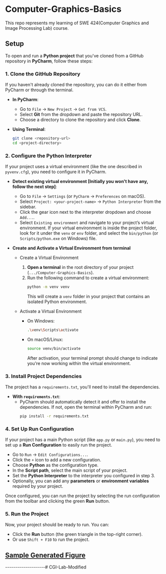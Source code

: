 # Computer-Graphics-Basics
This repo represents my learning of SWE 424(Computer Graphics and Image Processing Lab) course.


## Setup
To open and run a **Python project** that you've cloned from a GitHub repository in **PyCharm**, follow these steps:

### 1. **Clone the GitHub Repository**
If you haven't already cloned the repository, you can do it either from PyCharm or through the terminal.

- **In PyCharm**:
  - Go to `File` → `New Project` → `Get from VCS`.
  - Select **Git** from the dropdown and paste the repository URL.
  - Choose a directory to clone the repository and click **Clone**.

- **Using Terminal**:
  ```bash
  git clone <repository-url>
  cd <project-directory>
  ```

### 2. **Configure the Python Interpreter**
   If your project uses a virtual environment (like the one described in `pyvenv.cfg`), you need to configure it in PyCharm.

   - **Detect existing virtual environment [Initially you won't have any, follow the next step]**:
     - Go to `File` → `Settings` (or `PyCharm` → `Preferences` on macOS).
     - Select `Project: <your-project-name>` → `Python Interpreter` from the sidebar.
     - Click the gear icon next to the interpreter dropdown and choose `Add...`.
     - Select `Existing environment` and navigate to your project’s virtual environment. If your virtual environment is inside the project folder, look for it under the `venv` or `env` folder, and select the `bin/python` (or `Scripts/python.exe` on Windows) file.
     
   - **Create and Activate a Virtual Environment from terminal**
     - Create a Virtual Environment
       1. **Open a terminal** in the root directory of your project (`.../Computer-Graphics-Basics`).
       2. Run the following command to create a virtual environment:
          ```bash
          python -m venv venv
          ```
          This will create a `venv` folder in your project that contains an isolated Python environment.
 
     - Activate a Virtual Environment
       - On Windows:
         ```bash
         .\venv\Scripts\activate
         ```
       - On macOS/Linux:
         ```bash
         source venv/bin/activate
         ```

         After activation, your terminal prompt should change to indicate you're now working within the virtual environment.

### 3. **Install Project Dependencies**
   The project has a `requirements.txt`, you'll need to install the dependencies.

   - **With `requirements.txt`**:
     - PyCharm should automatically detect it and offer to install the dependencies. If not, open the terminal within PyCharm and run:
       ```bash
       pip install -r requirements.txt
       ```

### 4. **Set Up Run Configuration**
   If your project has a main Python script (like `app.py` or `main.py`), you need to set up a **Run Configuration** to easily run the project.

   - Go to `Run` → `Edit Configurations...`.
   - Click the `+` icon to add a new configuration.
   - Choose **Python** as the configuration type.
   - In the **Script path**, select the main script of your project.
   - Set the **Python Interpreter** to the interpreter you configured in step 3.
   - Optionally, you can add any **parameters** or **environment variables** required by your project.
   
   Once configured, you can run the project by selecting the run configuration from the toolbar and clicking the green **Run** button.

### 5. **Run the Project**
   Now, your project should be ready to run. You can:
   - Click the **Run** button (the green triangle in the top-right corner).
   - Or use `Shift + F10` to run the project.

[Sample Generated Figure](opengl-tut/Exam/sampleFigure.md)
--------------------

--------------------# CGI-Lab-Modified
